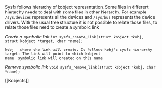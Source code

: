 Sysfs follows hierarchy of kobject representation. Some files in different hierarchy needs to deal with some files in other hierarchy. 
For example `/sys/devices` represents all the devices and `/sys/bus` represents the device drivers. With the usual tree structure it is not possible to relate those files, to relate those files need to create a symbolic link

*Create a symbolic link*
`int sysfs_create_link(struct kobject *kobj, struct kobject *target, char *name);`

	kobj:  where the link will create. It follows kobj's sysfs hierarchy
	target: The link will point to which kobject
	name: symbolic link will created on this name

*Remove symbolic link*
`void sysfs_remove_link(struct kobject *kobj, char *name);`


[[Kobjects]]